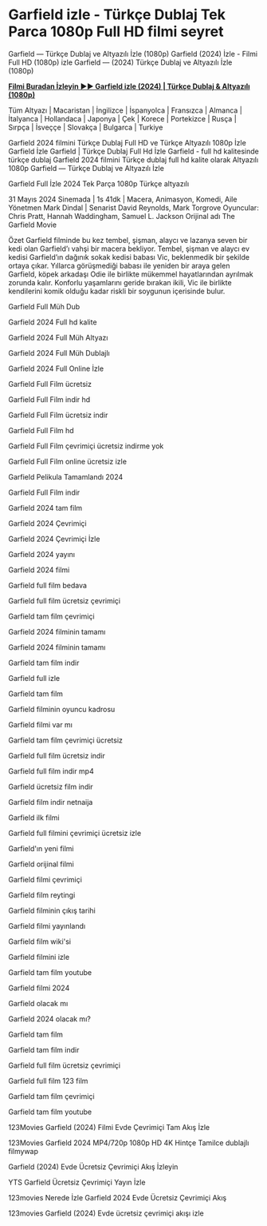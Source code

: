 # Garfield izle - Türkçe Dublaj Tek Parca 1080p Full HD filmi seyret

Garfield — Türkçe Dublaj ve Altyazılı İzle (1080p) Garfield (2024) İzle - Filmi Full HD (1080p) izle Garfield — (2024) Türkçe Dublaj ve Altyazılı İzle (1080p)

**[Filmi Buradan İzleyin ▶▶ Garfield izle (2024) | Türkçe Dublaj & Altyazılı (1080p)](https://t.co/3SnYZKCY9k)**

Tüm Altyazı | Macaristan | İngilizce | İspanyolca | Fransızca | Almanca | İtalyanca | Hollandaca | Japonya | Çek | Korece | Portekizce | Rusça | Sırpça | İsveççe | Slovakça | Bulgarca | Turkiye

Garfield 2024 filmini Türkçe Dublaj Full HD ve Türkçe Altyazılı 1080p İzle Garfield İzle Garfield | Türkçe Dublaj Full Hd İzle Garfield - full hd kalitesinde türkçe dublaj Garfield 2024 filmini Türkçe dublaj full hd kalite olarak Altyazılı 1080p Garfield — Türkçe Dublaj ve Altyazılı İzle

Garfield Full İzle 2024 Tek Parça 1080p Türkçe altyazılı

31 Mayıs 2024 Sinemada | 1s 41dk | Macera, Animasyon, Komedi, Aile
Yönetmen Mark Dindal | Senarist David Reynolds, Mark Torgrove
Oyuncular: Chris Pratt, Hannah Waddingham, Samuel L. Jackson
Orijinal adı The Garfield Movie

Özet
Garfield filminde bu kez tembel, şişman, alaycı ve lazanya seven bir kedi olan Garfield’ı vahşi bir macera bekliyor. Tembel, şişman ve alaycı ev kedisi Garfield’ın dağınık sokak kedisi babası Vic, beklenmedik bir şekilde ortaya çıkar. Yıllarca görüşmediği babası ile yeniden bir araya gelen Garfield, köpek arkadaşı Odie ile birlikte mükemmel hayatlarından ayrılmak zorunda kalır. Konforlu yaşamlarını geride bırakan ikili, Vic ile birlikte kendilerini komik olduğu kadar riskli bir soygunun içerisinde bulur.

Garfield Full Müh Dub

Garfield 2024 Full hd kalite

Garfield 2024 Full Müh Altyazı

Garfield 2024 Full Müh Dublajlı

Garfield 2024 Full Online İzle

Garfield Full Film ücretsiz

Garfield Full Film indir hd

Garfield Full Film ücretsiz indir

Garfield Full Film hd

Garfield Full Film çevrimiçi ücretsiz indirme yok

Garfield Full Film online ücretsiz izle

Garfield Pelikula Tamamlandı 2024

Garfield Full Film indir

Garfield 2024 tam film

Garfield 2024 Çevrimiçi

Garfield 2024 Çevrimiçi İzle

Garfield 2024 yayını

Garfield 2024 filmi

Garfield full film bedava

Garfield full film ücretsiz çevrimiçi

Garfield tam film çevrimiçi

Garfield 2024 filminin tamamı

Garfield 2024 filminin tamamı

Garfield tam film indir

Garfield full izle

Garfield tam film

Garfield filminin oyuncu kadrosu

Garfield filmi var mı

Garfield tam film çevrimiçi ücretsiz

Garfield full film ücretsiz indir

Garfield full film indir mp4

Garfield ücretsiz film indir

Garfield film indir netnaija

Garfield ilk filmi

Garfield full filmini çevrimiçi ücretsiz izle

Garfield'ın yeni filmi

Garfield orijinal filmi

Garfield filmi çevrimiçi

Garfield film reytingi

Garfield filminin çıkış tarihi

Garfield filmi yayınlandı

Garfield film wiki'si

Garfield filmini izle

Garfield tam film youtube

Garfield filmi 2024

Garfield olacak mı

Garfield 2024 olacak mı?

Garfield tam film

Garfield tam film indir

Garfield full film ücretsiz çevrimiçi

Garfield full film 123 film

Garfield tam film çevrimiçi

Garfield tam film youtube

123Movies Garfield (2024) Filmi Evde Çevrimiçi Tam Akış İzle

123Movies Garfield 2024 MP4/720p 1080p HD 4K Hintçe Tamilce dublajlı filmywap

Garfield (2024) Evde Ücretsiz Çevrimiçi Akış İzleyin

YTS Garfield Ücretsiz Çevrimiçi Yayın İzle

123movies Nerede İzle Garfield 2024 Evde Ücretsiz Çevrimiçi Akış

123movies Garfield (2024) Evde ücretsiz çevrimiçi akışı izle
